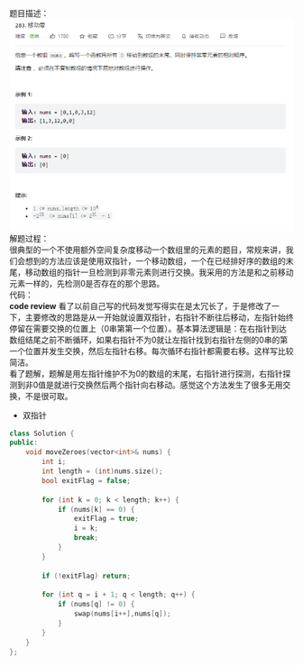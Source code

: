 题目描述：  
![image](/basical/array/image/image9.png)
解题过程：  
很典型的一个不使用额外空间复杂度移动一个数组里的元素的题目，常规来讲，我们会想到的方法应该是使用双指针，一个移动数组，一个在已经排好序的数组的末尾，移动数组的指针一旦检测到非零元素则进行交换。我采用的方法是和之前移动元素一样的，先检测0是否存在的那个思路。  
代码：  
**code review**
看了以前自己写的代码发觉写得实在是太冗长了，于是修改了一下，主要修改的思路是从一开始就设置双指针，右指针不断往后移动，左指针始终停留在需要交换的位置上（0串第第一个位置）。基本算法逻辑是：在右指针到达数组结尾之前不断循环，如果右指针不为0就让左指针找到右指针左侧的0串的第一个位置并发生交换，然后左指针右移。每次循环右指针都需要右移。这样写比较简洁。  
看了题解，题解是用左指针维护不为0的数组的末尾，右指针进行探测，右指针探测到非0值是就进行交换然后两个指针向右移动。感觉这个方法发生了很多无用交换，不是很可取。  
* 双指针
```cpp
class Solution {
public:
    void moveZeroes(vector<int>& nums) {
        int i;
        int length = (int)nums.size();
        bool exitFlag = false;

        for (int k = 0; k < length; k++) {
            if (nums[k] == 0) {
                exitFlag = true;
                i = k;
                break;
            }
        }

        if (!exitFlag) return;

        for (int q = i + 1; q < length; q++) {
            if (nums[q] != 0) {
                swap(nums[i++],nums[q]);
            }
        }
    }
};
```